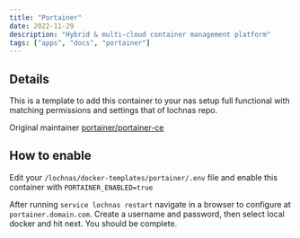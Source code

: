 ```yaml
---
title: "Portainer"
date: 2022-11-29
description: "Hybrid & multi-cloud container management platform"
tags: ["apps", "docs", "portainer"]
---
```


## Details

This is a template to add this container to your nas setup full functional with matching permissions and settings that of lochnas repo.

Original maintainer [portainer/portainer-ce](https://hub.docker.com/r/portainer/portainer-ce)

## How to enable

Edit your `/lochnas/docker-templates/portainer/.env` file and enable this container with `PORTAINER_ENABLED=true`

After running `service lochnas restart` navigate in a browser to configure at `portainer.domain.com`. Create a username and password, then select local docker and hit next. You should be complete.